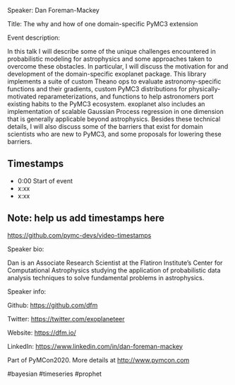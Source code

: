 
Speaker: Dan Foreman-Mackey

Title: The why and how of one domain-specific PyMC3 extension


Event description:

In this talk I will describe some of the unique challenges encountered in probabilistic modeling for astrophysics and some approaches taken to overcome these obstacles. In particular, I will discuss the motivation for and development of the domain-specific exoplanet package. This library implements a suite of custom Theano ops to evaluate astronomy-specific functions and their gradients, custom PyMC3 distributions for physically-motivated reparameterizations, and functions to help astronomers port existing habits to the PyMC3 ecosystem. exoplanet also includes an implementation of scalable Gaussian Process regression in one dimension that is generally applicable beyond astrophysics. Besides these technical details, I will also discuss some of the barriers that exist for domain scientists who are new to PyMC3, and some proposals for lowering these barriers.


## Timestamps
- 0:00 Start of event
- x:xx 
- x:xx

## Note: help us add timestamps here
https://github.com/pymc-devs/video-timestamps

Speaker bio:

Dan is an Associate Research Scientist at the Flatiron Institute’s Center for Computational Astrophysics studying the application of probabilistic data analysis techniques to solve fundamental problems in astrophysics.

Speaker info: 

Github: https://github.com/dfm

Twitter: https://twitter.com/exoplaneteer

Website: https://dfm.io/

LinkedIn: https://www.linkedin.com/in/dan-foreman-mackey

Part of PyMCon2020. 
More details at http://www.pymcon.com  

#bayesian #timeseries #prophet

